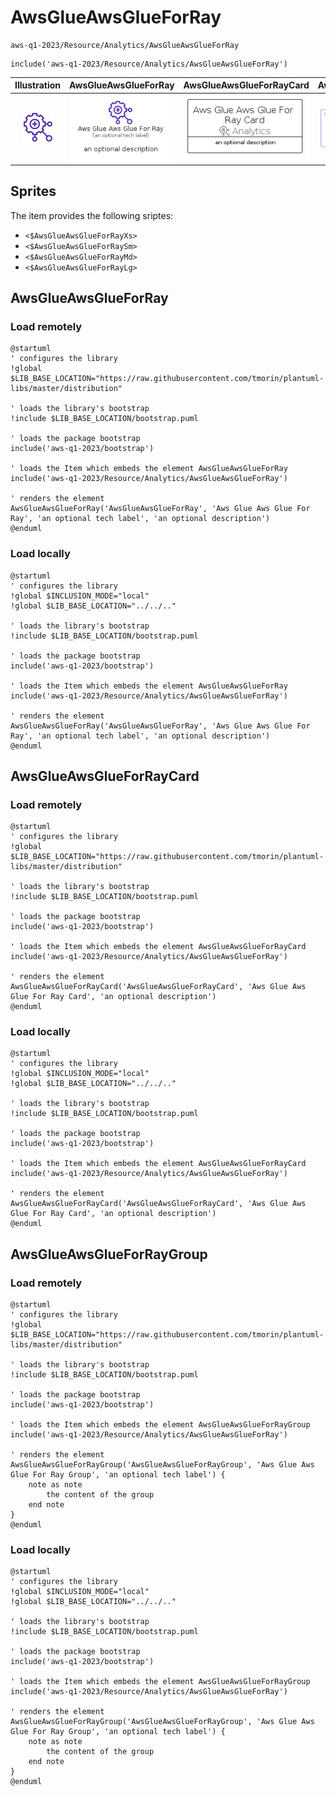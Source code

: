 # AwsGlueAwsGlueForRay


```text
aws-q1-2023/Resource/Analytics/AwsGlueAwsGlueForRay
```

```text
include('aws-q1-2023/Resource/Analytics/AwsGlueAwsGlueForRay')
```



| Illustration | AwsGlueAwsGlueForRay | AwsGlueAwsGlueForRayCard | AwsGlueAwsGlueForRayGroup |
| :---: | :---: | :---: | :---: |
| ![illustration for Illustration](../../../aws-q1-2023/Resource/Analytics/AwsGlueAwsGlueForRay.png) | ![illustration for AwsGlueAwsGlueForRay](../../../aws-q1-2023/Resource/Analytics/AwsGlueAwsGlueForRay.Local.png) | ![illustration for AwsGlueAwsGlueForRayCard](../../../aws-q1-2023/Resource/Analytics/AwsGlueAwsGlueForRayCard.Local.png) | ![illustration for AwsGlueAwsGlueForRayGroup](../../../aws-q1-2023/Resource/Analytics/AwsGlueAwsGlueForRayGroup.Local.png) |



## Sprites
The item provides the following sriptes:

- `<$AwsGlueAwsGlueForRayXs>`
- `<$AwsGlueAwsGlueForRaySm>`
- `<$AwsGlueAwsGlueForRayMd>`
- `<$AwsGlueAwsGlueForRayLg>`





## AwsGlueAwsGlueForRay

### Load remotely
```plantuml
@startuml
' configures the library
!global $LIB_BASE_LOCATION="https://raw.githubusercontent.com/tmorin/plantuml-libs/master/distribution"

' loads the library's bootstrap
!include $LIB_BASE_LOCATION/bootstrap.puml

' loads the package bootstrap
include('aws-q1-2023/bootstrap')

' loads the Item which embeds the element AwsGlueAwsGlueForRay
include('aws-q1-2023/Resource/Analytics/AwsGlueAwsGlueForRay')

' renders the element
AwsGlueAwsGlueForRay('AwsGlueAwsGlueForRay', 'Aws Glue Aws Glue For Ray', 'an optional tech label', 'an optional description')
@enduml
```

### Load locally
```plantuml
@startuml
' configures the library
!global $INCLUSION_MODE="local"
!global $LIB_BASE_LOCATION="../../.."

' loads the library's bootstrap
!include $LIB_BASE_LOCATION/bootstrap.puml

' loads the package bootstrap
include('aws-q1-2023/bootstrap')

' loads the Item which embeds the element AwsGlueAwsGlueForRay
include('aws-q1-2023/Resource/Analytics/AwsGlueAwsGlueForRay')

' renders the element
AwsGlueAwsGlueForRay('AwsGlueAwsGlueForRay', 'Aws Glue Aws Glue For Ray', 'an optional tech label', 'an optional description')
@enduml
```

## AwsGlueAwsGlueForRayCard

### Load remotely
```plantuml
@startuml
' configures the library
!global $LIB_BASE_LOCATION="https://raw.githubusercontent.com/tmorin/plantuml-libs/master/distribution"

' loads the library's bootstrap
!include $LIB_BASE_LOCATION/bootstrap.puml

' loads the package bootstrap
include('aws-q1-2023/bootstrap')

' loads the Item which embeds the element AwsGlueAwsGlueForRayCard
include('aws-q1-2023/Resource/Analytics/AwsGlueAwsGlueForRay')

' renders the element
AwsGlueAwsGlueForRayCard('AwsGlueAwsGlueForRayCard', 'Aws Glue Aws Glue For Ray Card', 'an optional description')
@enduml
```

### Load locally
```plantuml
@startuml
' configures the library
!global $INCLUSION_MODE="local"
!global $LIB_BASE_LOCATION="../../.."

' loads the library's bootstrap
!include $LIB_BASE_LOCATION/bootstrap.puml

' loads the package bootstrap
include('aws-q1-2023/bootstrap')

' loads the Item which embeds the element AwsGlueAwsGlueForRayCard
include('aws-q1-2023/Resource/Analytics/AwsGlueAwsGlueForRay')

' renders the element
AwsGlueAwsGlueForRayCard('AwsGlueAwsGlueForRayCard', 'Aws Glue Aws Glue For Ray Card', 'an optional description')
@enduml
```

## AwsGlueAwsGlueForRayGroup

### Load remotely
```plantuml
@startuml
' configures the library
!global $LIB_BASE_LOCATION="https://raw.githubusercontent.com/tmorin/plantuml-libs/master/distribution"

' loads the library's bootstrap
!include $LIB_BASE_LOCATION/bootstrap.puml

' loads the package bootstrap
include('aws-q1-2023/bootstrap')

' loads the Item which embeds the element AwsGlueAwsGlueForRayGroup
include('aws-q1-2023/Resource/Analytics/AwsGlueAwsGlueForRay')

' renders the element
AwsGlueAwsGlueForRayGroup('AwsGlueAwsGlueForRayGroup', 'Aws Glue Aws Glue For Ray Group', 'an optional tech label') {
    note as note
        the content of the group
    end note
}
@enduml
```

### Load locally
```plantuml
@startuml
' configures the library
!global $INCLUSION_MODE="local"
!global $LIB_BASE_LOCATION="../../.."

' loads the library's bootstrap
!include $LIB_BASE_LOCATION/bootstrap.puml

' loads the package bootstrap
include('aws-q1-2023/bootstrap')

' loads the Item which embeds the element AwsGlueAwsGlueForRayGroup
include('aws-q1-2023/Resource/Analytics/AwsGlueAwsGlueForRay')

' renders the element
AwsGlueAwsGlueForRayGroup('AwsGlueAwsGlueForRayGroup', 'Aws Glue Aws Glue For Ray Group', 'an optional tech label') {
    note as note
        the content of the group
    end note
}
@enduml
```

